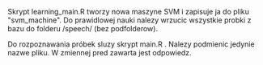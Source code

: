 Skrypt learning_main.R tworzy nowa maszyne SVM i zapisuje ja do pliku "svm_machine".
Do prawidlowej nauki nalezy wrzucic wszystkie probki z bazu do folderu /speech/ (bez podfolderow).

Do rozpoznawania próbek sluzy skrypt main.R . Nalezy podmienic jedynie nazwe pliku. W zmiennej pred zawarta jest odpowiedz.
